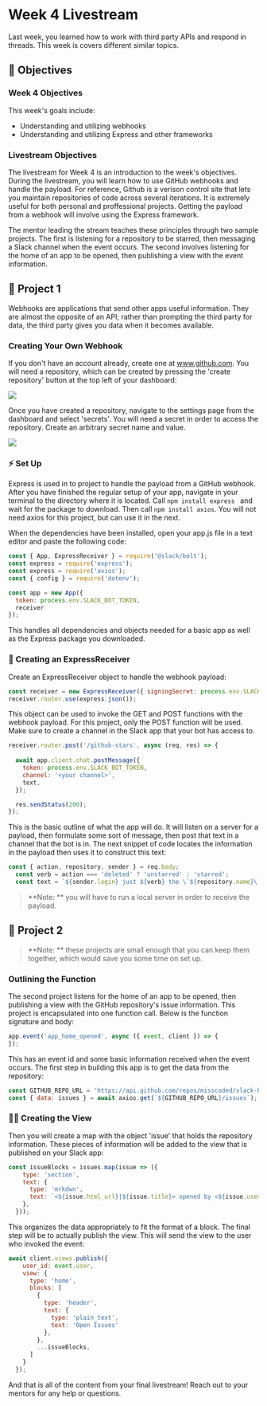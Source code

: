 # Week 4 Livestream

Last week, you learned how to work with third party APIs and respond in threads. This week is covers different similar topics.

## 📝 Objectives

### Week 4 Objectives

This week's goals include:

- Understanding and utilizing webhooks
- Understanding and utilizing Express and other frameworks

### Livestream Objectives

The livestream for Week 4 is an introduction to the week's objectives. During the livestream, you will learn how to use GitHub webhooks and handle the payload. For reference, Github is a verison control site that lets you maintain repositories of code across several iterations. It is extremely useful for both personal and proffessional projects. Getting the payload from a webhook will involve using the Express framework. 

The mentor leading the stream teaches these principles through two sample projects. The first is listening for a repository to be starred, then messaging a Slack channel when the event occurs. The second involves listening for the home of an app to be opened, then publishing a view with the event information.

## 🔨 Project 1

Webhooks are applications that send other apps useful information. They are almost the opposite of an API; rather than prompting the third party for data, the third party gives you data when it becomes available.

### Creating Your Own Webhook

If you don't have an account already, create one at www.github.com. You will need a repository, which can be created by pressing the 'create repository' button at the top left of your dashboard:

![](./Gifs:Images/4.1-creating-repo.gif)

Once you have created a repository, navigate to the settings page from the dashboard and select 'secrets'. You will need a secret in order to access the repository. Create an arbitrary secret name and value. 

![](./Gifs:Images/4.2-secret.gif)





### ⚡️ Set Up

Express is used in to project to handle the payload from a GitHub webhook. After you have finished the regular setup of your app, navigate in your terminal to the directory where it is located. Call ```npm install express ``` and wait for the package to download. Then call ```npm install axios```. You will not need axios for this project, but can use it in the next.

When the dependencies have been installed, open your app.js file in a text editor and paste the following code:

```javascript
const { App, ExpressReceiver } = require('@slack/bolt');
const express = require('express');
const express = require('axios');
const { config } = require('dotenv');

const app = new App({
  token: process.env.SLACK_BOT_TOKEN,
  receiver
});
```

This handles all dependencies and objects needed for a basic app as well as the Express package you downloaded.

### 🔔 Creating an ExpressReceiver

Create an ExpressReceiver object to handle the webhook payload:

```javascript
const receiver = new ExpressReceiver({ signingSecret: process.env.SLACK_SIGNING_SECRET });
receiver.router.use(express.json());
```

This object can be used to invoke the GET and POST functions with the webhook payload. For this project, only the POST function will be used. Make sure to create a channel in the Slack app that your bot has access to.

```javascript
receiver.router.post('/github-stars', async (req, res) => {
  
  await app.client.chat.postMessage({
    token: process.env.SLACK_BOT_TOKEN,
    channel: '<your channel>',
    text,
  });

  res.sendStatus(200);
});

```

This is the basic outline of what the app will do. It will listen on a server for a payload, then formulate some sort of message, then post that text in a channel that the bot is in. The next snippet of code locates the information in the payload then uses it to construct this text:

```javascript
const { action, repository, sender } = req.body;
  const verb = action === 'deleted' ? 'unstarred' : 'starred';
  const text = `${sender.login} just ${verb} the \`${repository.name}\` repository, bringing the total number of stars to ${repository.stargazers_count}.`;
```

> **Note: ** you will have to run a local server in order to receive the payload.

## 🔨 Project 2

> **Note: ** these projects are small enough that you can keep them together, which would save you some time on set up. 

### Outlining the Function

The second project listens for the home of an app to be opened, then publishing a view with the GitHub repository's issue information. This project is encapsulated into one function call. Below is the function signature and body:

```javascript
app.event('app_home_opened', async ({ event, client }) => {
});
```

 This has an event id and some basic information received when the event occurs. The first step in building this app is to get the data from the repository:

```javascript
const GITHUB_REPO_URL = 'https://api.github.com/repos/misscoded/slack-bit-camp';
const { data: issues } = await axios.get(`${GITHUB_REPO_URL}/issues`);
```

### 👷🏻 Creating the View 

Then you will create a map with the object 'issue' that holds the repository information. These pieces of information will be added to the view that is published on your Slack app:

```javascript
const issueBlocks = issues.map(issue => ({
    type: 'section',
    text: {
      type: 'mrkdwn',
      text: `<${issue.html_url}|${issue.title}> opened by <${issue.user.html_url}|${issue.user.login}>`
    },
  }));
```

This organizes the data appropriately to fit the format of a block. The final step will be to actually publish the view. This will send the view to the user who invoked the event:

```javascript
await client.views.publish({
    user_id: event.user,
    view: {
      type: 'home',
      blocks: [
        {
          type: 'header',
          text: {
            type: 'plain_text',
            text: 'Open Issues'
          },
        },
        ...issueBlocks,
      ]
    }
  });

```



And that is all of the content from your final livestream! Reach out to your mentors for any help or questions.

























